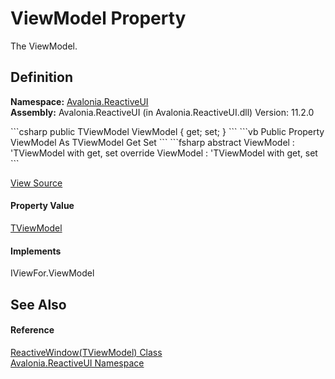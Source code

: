 # ViewModel Property


The ViewModel.



## Definition
**Namespace:** <a href="N_Avalonia_ReactiveUI">Avalonia.ReactiveUI</a>  
**Assembly:** Avalonia.ReactiveUI (in Avalonia.ReactiveUI.dll) Version: 11.2.0

<Tabs groupId="api-code-preview">
<TabItem value="csharp" label="C#">
```csharp
public TViewModel ViewModel { get; set; }
```
</TabItem>
<TabItem value="vb" label="VB">
```vb
Public Property ViewModel As TViewModel
	Get
	Set
```
</TabItem>
<TabItem value="fsharp" label="F#">
```fsharp
abstract ViewModel : 'TViewModel with get, set
override ViewModel : 'TViewModel with get, set
```
</TabItem>
</Tabs>



<a href="https://github.com/AvaloniaUI/Avalonia/tree/master/src/Avalonia.ReactiveUI/ReactiveWindow.cs#L35" title="View the source code">View Source</a>



#### Property Value
<a href="T_Avalonia_ReactiveUI_ReactiveWindow_1">TViewModel</a>

#### Implements
IViewFor.ViewModel  


## See Also


#### Reference
<a href="T_Avalonia_ReactiveUI_ReactiveWindow_1">ReactiveWindow(TViewModel) Class</a>  
<a href="N_Avalonia_ReactiveUI">Avalonia.ReactiveUI Namespace</a>  

